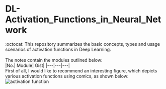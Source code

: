 # DL-Activation_Functions_in_Neural_Network
:octocat: This repository summarizes the basic concepts, types and usage scenarios of activation functions in Deep Learning.<br></br>
The notes contain the modules outlined below:<br>
|No.| Module| Gist|
|---|---|---|<br>
First of all, I would like to recommend an interesting figure, which depicts various activation functions using comics, as shown below:<br>
![activation function](https://user-images.githubusercontent.com/42596180/184353783-b7b8fdc1-f703-4b00-b60f-9f62a31692df.png)

